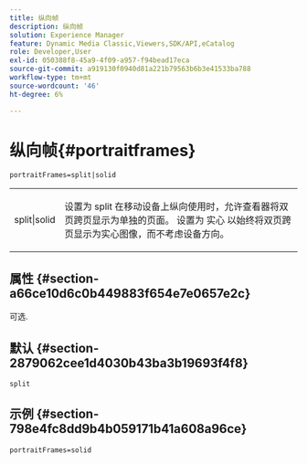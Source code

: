 ```yaml
---
title: 纵向帧
description: 纵向帧
solution: Experience Manager
feature: Dynamic Media Classic,Viewers,SDK/API,eCatalog
role: Developer,User
exl-id: 050388f8-45a9-4f09-a957-f94bead17eca
source-git-commit: a919130f0940d81a221b79563b6b3e41533ba788
workflow-type: tm+mt
source-wordcount: '46'
ht-degree: 6%

---
```


# 纵向帧{#portraitframes}

`portraitFrames=split|solid`

<table id="table_1D425B7685D448459CD3FE8D683C813C"> 
 <tbody> 
  <tr> 
   <td colname="col1"> <p> <span class="codeph"> split|solid</span> </p> </td> 
   <td colname="col2"> <p>设置为 <span class="codeph"> split</span> 在移动设备上纵向使用时，允许查看器将双页跨页显示为单独的页面。 设置为 <span class="codeph"> 实心</span> 以始终将双页跨页显示为实心图像，而不考虑设备方向。 </p> </td> 
  </tr> 
 </tbody> 
</table>

## 属性 {#section-a66ce10d6c0b449883f654e7e0657e2c}

可选.

## 默认 {#section-2879062cee1d4030b43ba3b19693f4f8}

`split`

## 示例 {#section-798e4fc8dd9b4b059171b41a608a96ce}

`portraitFrames=solid`

